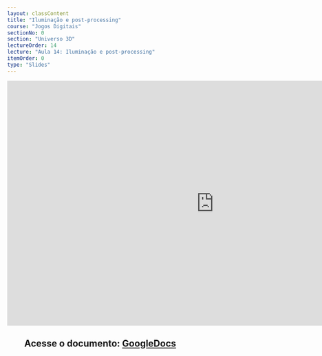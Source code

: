 ```yaml
---
layout: classContent
title: "Iluminação e post-processing"
course: "Jogos Digitais"
sectionNo: 0
section: "Universo 3D"
lectureOrder: 14
lecture: "Aula 14: Iluminação e post-processing"
itemOrder: 0
type: "Slides"
---
```


<iframe src="https://docs.google.com/presentation/d/e/2PACX-1vTP2uVlmRXAoVgcVlt4WnsQhsJOa5Mi8dth4Hoh5plSQnWu4LK2TDDmjPaj0Ir3rIxpcpcV1Kz6_Fki/embed?start=false&loop=false&delayms=3000" frameborder="0" width="960" height="569" allowfullscreen="true" mozallowfullscreen="true" webkitallowfullscreen="true"></iframe>

## &nbsp;&nbsp;&nbsp;&nbsp;&nbsp;&nbsp;&nbsp;&nbsp;Acesse o documento: [GoogleDocs](https://docs.google.com/presentation/d/10l5VdvPBB_rrZtLtyjCguvLpwJpU5r3sNpAyUuZ15BI/edit?usp=sharing)
